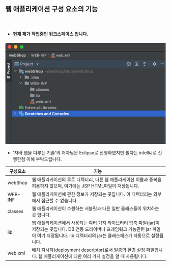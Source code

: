 ## 웹 애플리케이션 구성 요소의 기능

<br>

* #### 현재 제가 작업중인 워크스페이스 입니다.
![workSpace](/img/directory.png)

* '자바 웹을 다루는 기술'의 저자님은 Eclipse로 진행하였지만 필자는 intelliJ로 진행한점 이해 부탁드립니다.

|구성요소|기능|
|------|---|
|webShop|웹 애플리케이션의 루트 디렉터리, 다른 웹 애플리케이션 이름과 중복을 허용하지 않으며, 여기에는 JSP HTML파일이 저장됩니다.|
|WEB-INF|웹 애플리케이션에 관한 정보가 저장되는 곳입니다. 이 디렉터리는 외부에서 접근할 수 없습니다.|
|classes|웹 애플리케이션이 수행하는 서블릿과 다른 일반 클래스들이 위치하는 곳 입니다.|
|lib|웹 애플리케이션에서 사용되는 여러 가지 라이브러리 압축 파일(jar)이 저장되는 곳입니다. DB 연동 드라이버나 프레임워크 기능관련 jar 파일이 여기 저장됩니다. lib 디렉터리의 jar는 클래스패스가 자동으로 설정됩니다.|
|web.xml|배치 지시자(deployment descriptor)로서 일종의 환경 설정 파일입니다. 웹 애플리케이션에 대한 여러 가지 설정을 할 때 사용됩니다.|

